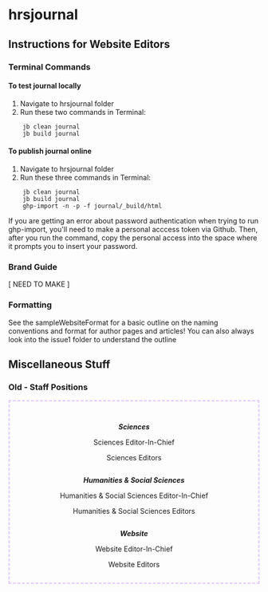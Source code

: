 # hrsjournal

## Instructions for Website Editors

### Terminal Commands

#### To test journal locally

1. Navigate to hrsjournal folder
2. Run these two commands in Terminal: 
```
	jb clean journal
	jb build journal
```

#### To publish journal online

1. Navigate to hrsjournal folder
2. Run these three commands in Terminal: 
```
	jb clean journal
	jb build journal
	ghp-import -n -p -f journal/_build/html
```

If you are getting an error about password authentication when trying to run ghp-import, you'll need to make a personal acccess token via Github. Then, after you run the command, copy the personal access into the space where it prompts you to insert your password.

### Brand Guide

[ NEED TO MAKE ]

### Formatting 

See the sampleWebsiteFormat for a basic outline on the naming conventions and format for author pages and articles! You can also always look into the issue1 folder to understand the outline

## Miscellaneous Stuff

### Old - Staff Positions

<div style="text-align: center; border-width: 3px; border-style:dashed; border-color:#E7D2FF; padding: 1em;"> 

<p> </p>

<div class="row">

<div class="column">

***Sciences***

Sciences Editor-In-Chief

Sciences Editors

</div>

<div class="column">

***Humanities & Social Sciences***

Humanities & Social Sciences Editor-In-Chief

Humanities & Social Sciences Editors

</div>

<div class="column">

***Website***

Website Editor-In-Chief

Website Editors

</div>

</div>